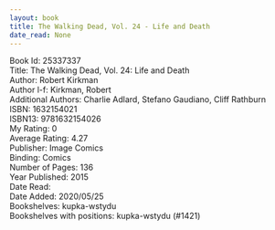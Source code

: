 ```yaml
---
layout: book
title: The Walking Dead, Vol. 24 - Life and Death
date_read: None
---
```


Book Id: 25337337<br />
Title: The Walking Dead, Vol. 24: Life and Death<br />
Author: Robert Kirkman<br />
Author l-f: Kirkman, Robert<br />
Additional Authors: Charlie Adlard, Stefano Gaudiano, Cliff Rathburn<br />
ISBN: 1632154021<br />
ISBN13: 9781632154026<br />
My Rating: 0<br />
Average Rating: 4.27<br />
Publisher: Image Comics<br />
Binding: Comics<br />
Number of Pages: 136<br />
Year Published: 2015<br />
Date Read: <br />
Date Added: 2020/05/25<br />
Bookshelves: kupka-wstydu<br />
Bookshelves with positions: kupka-wstydu (#1421)<br />

